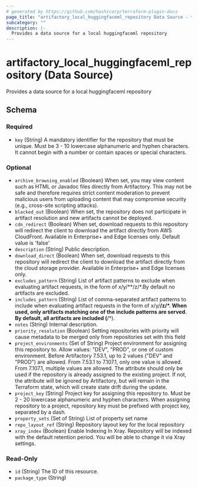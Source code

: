 ```yaml
---
# generated by https://github.com/hashicorp/terraform-plugin-docs
page_title: "artifactory_local_huggingfaceml_repository Data Source - terraform-provider-artifactory"
subcategory: ""
description: |-
  Provides a data source for a local huggingfaceml repository
---
```


# artifactory_local_huggingfaceml_repository (Data Source)

Provides a data source for a local huggingfaceml repository



<!-- schema generated by tfplugindocs -->
## Schema

### Required

- `key` (String) A mandatory identifier for the repository that must be unique. Must be 3 - 10 lowercase alphanumeric and hyphen characters. It cannot begin with a number or contain spaces or special characters.

### Optional

- `archive_browsing_enabled` (Boolean) When set, you may view content such as HTML or Javadoc files directly from Artifactory.
This may not be safe and therefore requires strict content moderation to prevent malicious users from uploading content that may compromise security (e.g., cross-site scripting attacks).
- `blacked_out` (Boolean) When set, the repository does not participate in artifact resolution and new artifacts cannot be deployed.
- `cdn_redirect` (Boolean) When set, download requests to this repository will redirect the client to download the artifact directly from AWS CloudFront. Available in Enterprise+ and Edge licenses only. Default value is 'false'
- `description` (String) Public description.
- `download_direct` (Boolean) When set, download requests to this repository will redirect the client to download the artifact directly from the cloud storage provider. Available in Enterprise+ and Edge licenses only.
- `excludes_pattern` (String) List of artifact patterns to exclude when evaluating artifact requests, in the form of x/y/**/z/*.By default no artifacts are excluded.
- `includes_pattern` (String) List of comma-separated artifact patterns to include when evaluating artifact requests in the form of x/y/**/z/*. When used, only artifacts matching one of the include patterns are served. By default, all artifacts are included (**/*).
- `notes` (String) Internal description.
- `priority_resolution` (Boolean) Setting repositories with priority will cause metadata to be merged only from repositories set with this field
- `project_environments` (Set of String) Project environment for assigning this repository to. Allow values: "DEV", "PROD", or one of custom environment. Before Artifactory 7.53.1, up to 2 values ("DEV" and "PROD") are allowed. From 7.53.1 to 7.107.1, only one value is allowed. From 7.107.1, multiple values are allowed. The attribute should only be used if the repository is already assigned to the existing project. If not, the attribute will be ignored by Artifactory, but will remain in the Terraform state, which will create state drift during the update.
- `project_key` (String) Project key for assigning this repository to. Must be 2 - 20 lowercase alphanumeric and hyphen characters. When assigning repository to a project, repository key must be prefixed with project key, separated by a dash.
- `property_sets` (Set of String) List of property set name
- `repo_layout_ref` (String) Repository layout key for the local repository
- `xray_index` (Boolean) Enable Indexing In Xray. Repository will be indexed with the default retention period. You will be able to change it via Xray settings.

### Read-Only

- `id` (String) The ID of this resource.
- `package_type` (String)
